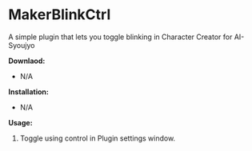 # MakerBlinkCtrl
A simple plugin that lets you toggle blinking in Character Creator for AI-Syoujyo

**Downlaod:**
 - N/A

**Installation:**
 - N/A

**Usage:**
 1. Toggle using control in Plugin settings window.